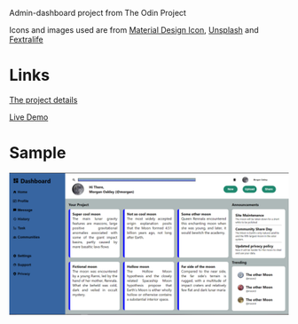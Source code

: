 Admin-dashboard project from The Odin Project

Icons and images used are from [Material Design Icon](https://materialdesignicons.com/), [Unsplash](https://unsplash.com/) and [Fextralife](https://eldenring.wiki.fextralife.com/Elden+Ring+Wiki)

# Links 
[The project details](https://www.theodinproject.com/lessons/node-path-intermediate-html-and-css-admin-dashboard)

[Live Demo](https://remiferiaa.github.io/damin-dashboard/)

# Sample 
![img](stuff/sample.PNG)